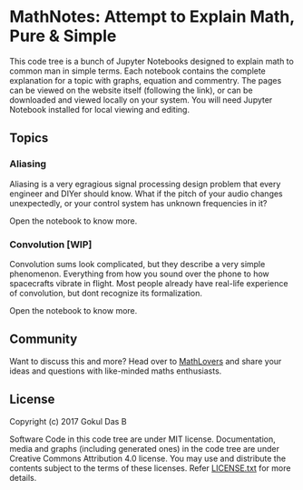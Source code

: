 MathNotes: Attempt to Explain Math, Pure & Simple  
=================================================

This code tree is a bunch of Jupyter Notebooks designed to explain math to
common man in simple terms. Each notebook contains the complete explanation for
a topic with graphs, equation and commentry. The pages can be viewed on the
website itself (following the link), or can be downloaded and viewed locally on
your system. You will need Jupyter Notebook installed for local viewing and
editing.

## Topics

### Aliasing
Aliasing is a very egragious signal processing design problem that every
engineer and DIYer should know. What if the pitch of your audio changes
unexpectedly, or your control system has unknown frequencies in it?

Open the notebook to know more.

### Convolution [WIP]
Convolution sums look complicated, but they describe a very simple phenomenon.
Everything from how you sound over the phone to how spacecrafts vibrate in
flight. Most people already have real-life experience of convolution, but dont
recognize its formalization.

Open the notebook to know more.

## Community
Want to discuss this and more? Head over to
[MathLovers](https://matrix.to/#/#mathlovers:diasp.in) and share your ideas and
questions with like-minded maths enthusiasts.

## License
Copyright (c) 2017 Gokul Das B

Software Code in this code tree are under MIT license. Documentation, media
and graphs (including generated ones) in the code tree are under Creative
Commons Attribution 4.0 license. You may use and distribute the contents subject
to the terms of these licenses. Refer [LICENSE.txt](LICENSE.txt) for more
details.
